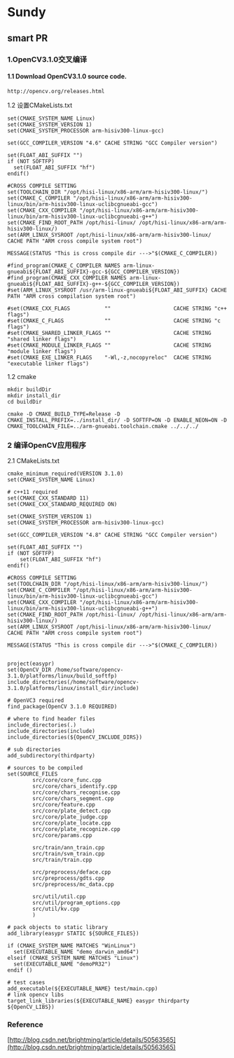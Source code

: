 # Sundy #
## smart PR ##

### 1.OpenCV3.1.0交叉编译	###
 
#### 1.1 Download OpenCV3.1.0 source code. ####

	http://opencv.org/releases.html	

1.2 设置CMakeLists.txt	

	set(CMAKE_SYSTEM_NAME Linux)
	set(CMAKE_SYSTEM_VERSION 1)
	set(CMAKE_SYSTEM_PROCESSOR arm-hisiv300-linux-gcc)
	
	set(GCC_COMPILER_VERSION "4.6" CACHE STRING "GCC Compiler version")
	
	set(FLOAT_ABI_SUFFIX "")
	if (NOT SOFTFP)
	  set(FLOAT_ABI_SUFFIX "hf")
	endif()
		
	#CROSS COMPILE SETTING
	set(TOOLCHAIN_DIR "/opt/hisi-linux/x86-arm/arm-hisiv300-linux/")
	set(CMAKE_C_COMPILER "/opt/hisi-linux/x86-arm/arm-hisiv300-linux/bin/arm-hisiv300-linux-uclibcgnueabi-gcc")
	set(CMAKE_CXX_COMPILER "/opt/hisi-linux/x86-arm/arm-hisiv300-linux/bin/arm-hisiv300-linux-uclibcgnueabi-g++")
	set(CMAKE_FIND_ROOT_PATH /opt/hisi-linux/ /opt/hisi-linux/x86-arm/arm-hisiv300-linux/)
	set(ARM_LINUX_SYSROOT /opt/hisi-linux/x86-arm/arm-hisiv300-linux/ CACHE PATH "ARM cross compile system root")	
	
	MESSAGE(STATUS "This is cross compile dir --->"$(CMAKE_C_COMPILER))
	
	#find_program(CMAKE_C_COMPILER NAMES arm-linux-gnueabi${FLOAT_ABI_SUFFIX}-gcc-${GCC_COMPILER_VERSION})
	#find_program(CMAKE_CXX_COMPILER NAMES arm-linux-gnueabi${FLOAT_ABI_SUFFIX}-g++-${GCC_COMPILER_VERSION})
	#set(ARM_LINUX_SYSROOT /usr/arm-linux-gnueabi${FLOAT_ABI_SUFFIX} CACHE PATH "ARM cross compilation system root")
	
	#set(CMAKE_CXX_FLAGS           ""                    CACHE STRING "c++ flags")
	#set(CMAKE_C_FLAGS             ""                    CACHE STRING "c flags")
	#set(CMAKE_SHARED_LINKER_FLAGS ""                    CACHE STRING "shared linker flags")
	#set(CMAKE_MODULE_LINKER_FLAGS ""                    CACHE STRING "module linker flags")
	#set(CMAKE_EXE_LINKER_FLAGS    "-Wl,-z,nocopyreloc"  CACHE STRING "executable linker flags")
	 
1.2 cmake

	mkdir buildDir 
	mkdir install_dir
	cd buildDir

	cmake -D CMAKE_BUILD_TYPE=Release -D CMAKE_INSTALL_PREFIX=../install_dir/ -D SOFTFP=ON -D ENABLE_NEON=ON -D CMAKE_TOOLCHAIN_FILE=../arm-gnueabi.toolchain.cmake ../../../
	
	
### 2 编译OpenCV应用程序 ###

2.1 CMakeLists.txt
	
	cmake_minimum_required(VERSION 3.1.0)
	set(CMAKE_SYSTEM_NAME Linux)
	
	# c++11 required
	set(CMAKE_CXX_STANDARD 11)
	set(CMAKE_CXX_STANDARD_REQUIRED ON)
	
	set(CMAKE_SYSTEM_VERSION 1)
	set(CMAKE_SYSTEM_PROCESSOR arm-hisiv300-linux-gcc)
	
	set(GCC_COMPILER_VERSION "4.8" CACHE STRING "GCC Compiler version")
	
	set(FLOAT_ABI_SUFFIX "")
	if (NOT SOFTFP)
	    set(FLOAT_ABI_SUFFIX "hf")
	endif()
	
	#CROSS COMPILE SETTING
	set(TOOLCHAIN_DIR "/opt/hisi-linux/x86-arm/arm-hisiv300-linux/")
	set(CMAKE_C_COMPILER "/opt/hisi-linux/x86-arm/arm-hisiv300-linux/bin/arm-hisiv300-linux-uclibcgnueabi-gcc")
	set(CMAKE_CXX_COMPILER "/opt/hisi-linux/x86-arm/arm-hisiv300-linux/bin/arm-hisiv300-linux-uclibcgnueabi-g++")
	set(CMAKE_FIND_ROOT_PATH /opt/hisi-linux/ /opt/hisi-linux/x86-arm/arm-hisiv300-linux/)
	set(ARM_LINUX_SYSROOT /opt/hisi-linux/x86-arm/arm-hisiv300-linux/ CACHE PATH "ARM cross compile system root")
	
	MESSAGE(STATUS "This is cross compile dir --->"$(CMAKE_C_COMPILER))
	
	
	project(easypr)
	set(OpenCV_DIR /home/software/opencv-3.1.0/platforms/linux/build_softfp)
	include_directories(/home/software/opencv-3.1.0/platforms/linux/install_dir/include)
	
	# OpenVC3 required
	find_package(OpenCV 3.1.0 REQUIRED)
	
	# where to find header files
	include_directories(.)
	include_directories(include)
	include_directories(${OpenCV_INCLUDE_DIRS})
	
	# sub directories
	add_subdirectory(thirdparty)
	
	# sources to be compiled
	set(SOURCE_FILES
	        src/core/core_func.cpp
	        src/core/chars_identify.cpp
	        src/core/chars_recognise.cpp
	        src/core/chars_segment.cpp
	        src/core/feature.cpp
	        src/core/plate_detect.cpp
	        src/core/plate_judge.cpp
	        src/core/plate_locate.cpp
	        src/core/plate_recognize.cpp
	        src/core/params.cpp
	
	        src/train/ann_train.cpp
	        src/train/svm_train.cpp
	        src/train/train.cpp
	
	        src/preprocess/deface.cpp
	        src/preprocess/gdts.cpp
	        src/preprocess/mc_data.cpp
	
	        src/util/util.cpp
	        src/util/program_options.cpp
	        src/util/kv.cpp
	        )
	
	# pack objects to static library
	add_library(easypr STATIC ${SOURCE_FILES})
	
	if (CMAKE_SYSTEM_NAME MATCHES "WinLinux")
	  set(EXECUTABLE_NAME "demo_darwin_amd64")
	elseif (CMAKE_SYSTEM_NAME MATCHES "Linux")
	  set(EXECUTABLE_NAME "demoPR32")
	endif ()
	
	# test cases
	add_executable(${EXECUTABLE_NAME} test/main.cpp)
	# link opencv libs
	target_link_libraries(${EXECUTABLE_NAME} easypr thirdparty ${OpenCV_LIBS})
	                                                                            


### Reference ###
[http://blog.csdn.net/brightming/article/details/50563565](http://blog.csdn.net/brightming/article/details/50563565)